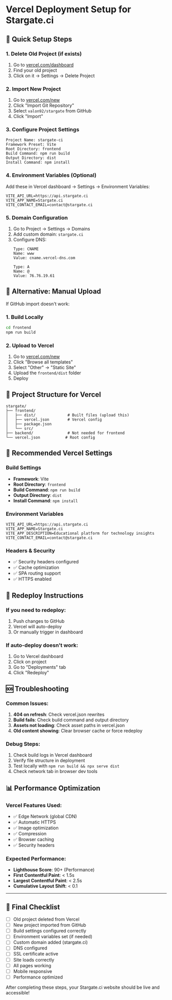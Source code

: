 # Vercel Deployment Setup for Stargate.ci

## 🚀 Quick Setup Steps

### 1. Delete Old Project (if exists)
1. Go to [vercel.com/dashboard](https://vercel.com/dashboard)
2. Find your old project
3. Click on it → Settings → Delete Project

### 2. Import New Project
1. Go to [vercel.com/new](https://vercel.com/new)
2. Click "Import Git Repository"
3. Select `valon92/stargate` from GitHub
4. Click "Import"

### 3. Configure Project Settings
```
Project Name: stargate-ci
Framework Preset: Vite
Root Directory: frontend
Build Command: npm run build
Output Directory: dist
Install Command: npm install
```

### 4. Environment Variables (Optional)
Add these in Vercel dashboard → Settings → Environment Variables:
```
VITE_API_URL=https://api.stargate.ci
VITE_APP_NAME=Stargate.ci
VITE_CONTACT_EMAIL=contact@stargate.ci
```

### 5. Domain Configuration
1. Go to Project → Settings → Domains
2. Add custom domain: `stargate.ci`
3. Configure DNS:
   ```
   Type: CNAME
   Name: www
   Value: cname.vercel-dns.com
   
   Type: A
   Name: @
   Value: 76.76.19.61
   ```

## 🔧 Alternative: Manual Upload

If GitHub import doesn't work:

### 1. Build Locally
```bash
cd frontend
npm run build
```

### 2. Upload to Vercel
1. Go to [vercel.com/new](https://vercel.com/new)
2. Click "Browse all templates"
3. Select "Other" → "Static Site"
4. Upload the `frontend/dist` folder
5. Deploy

## 📁 Project Structure for Vercel

```
stargate/
├── frontend/
│   ├── dist/              # Built files (upload this)
│   ├── vercel.json        # Vercel config
│   ├── package.json
│   └── src/
├── backend/               # Not needed for frontend
└── vercel.json           # Root config
```

## 🎯 Recommended Vercel Settings

### Build Settings
- **Framework**: Vite
- **Root Directory**: `frontend`
- **Build Command**: `npm run build`
- **Output Directory**: `dist`
- **Install Command**: `npm install`

### Environment Variables
```env
VITE_API_URL=https://api.stargate.ci
VITE_APP_NAME=Stargate.ci
VITE_APP_DESCRIPTION=Educational platform for technology insights
VITE_CONTACT_EMAIL=contact@stargate.ci
```

### Headers & Security
- ✅ Security headers configured
- ✅ Cache optimization
- ✅ SPA routing support
- ✅ HTTPS enabled

## 🔄 Redeploy Instructions

### If you need to redeploy:
1. Push changes to GitHub
2. Vercel will auto-deploy
3. Or manually trigger in dashboard

### If auto-deploy doesn't work:
1. Go to Vercel dashboard
2. Click on project
3. Go to "Deployments" tab
4. Click "Redeploy"

## 🆘 Troubleshooting

### Common Issues:
1. **404 on refresh**: Check vercel.json rewrites
2. **Build fails**: Check build command and output directory
3. **Assets not loading**: Check asset paths in vercel.json
4. **Old content showing**: Clear browser cache or force redeploy

### Debug Steps:
1. Check build logs in Vercel dashboard
2. Verify file structure in deployment
3. Test locally with `npm run build && npx serve dist`
4. Check network tab in browser dev tools

## 📊 Performance Optimization

### Vercel Features Used:
- ✅ Edge Network (global CDN)
- ✅ Automatic HTTPS
- ✅ Image optimization
- ✅ Compression
- ✅ Browser caching
- ✅ Security headers

### Expected Performance:
- **Lighthouse Score**: 90+ (Performance)
- **First Contentful Paint**: < 1.5s
- **Largest Contentful Paint**: < 2.5s
- **Cumulative Layout Shift**: < 0.1

---

## 🎯 Final Checklist

- [ ] Old project deleted from Vercel
- [ ] New project imported from GitHub
- [ ] Build settings configured correctly
- [ ] Environment variables set (if needed)
- [ ] Custom domain added (stargate.ci)
- [ ] DNS configured
- [ ] SSL certificate active
- [ ] Site loads correctly
- [ ] All pages working
- [ ] Mobile responsive
- [ ] Performance optimized

After completing these steps, your Stargate.ci website should be live and accessible!
